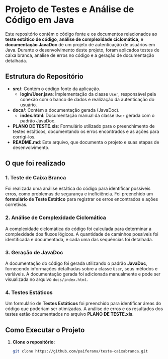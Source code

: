 # Projeto de Testes e Análise de Código em Java

Este repositório contém o código fonte e os documentos relacionados ao **teste estático de código**, **análise de complexidade ciclomática**, e **documentação JavaDoc** de um projeto de autenticação de usuários em Java. Durante o desenvolvimento deste projeto, foram aplicados testes de caixa branca, análise de erros no código e a geração de documentação detalhada.

## Estrutura do Repositório

- **src/**: Contém o código fonte da aplicação.
  - **login/User.java**: Implementação da classe `User`, responsável pela conexão com o banco de dados e realização da autenticação do usuário.
- **docs/**: Contém a documentação gerada (JavaDoc).
  - **index.html**: Documentação manual da classe `User` gerada com o padrão JavaDoc.
- **PLANO DE TESTE.xls**: Formulário utilizado para o preenchimento de testes estáticos, documentando os erros encontrados e as ações para corrigi-los.
- **README.md**: Este arquivo, que documenta o projeto e suas etapas de desenvolvimento.

## O que foi realizado

### **1. Teste de Caixa Branca**
Foi realizada uma análise estática do código para identificar possíveis erros, como problemas de segurança e ineficiência. Foi preenchido um **formulário de Teste Estático** para registrar os erros encontrados e ações corretivas.

### **2. Análise de Complexidade Ciclomática**
A complexidade ciclomática do código foi calculada para determinar a complexidade dos fluxos lógicos. A quantidade de caminhos possíveis foi identificada e documentada, e cada uma das sequências foi detalhada.

### **3. Geração de JavaDoc**
A documentação do código foi gerada utilizando o padrão **JavaDoc**, fornecendo informações detalhadas sobre a classe `User`, seus métodos e variáveis. A documentação gerada foi adicionada manualmente e pode ser visualizada no arquivo `docs/index.html`.

### **4. Testes Estáticos**
Um formulário de **Testes Estáticos** foi preenchido para identificar áreas do código que poderiam ser otimizadas. A análise de erros e os resultados dos testes estão documentados no arquivo **PLANO DE TESTE.xls**.

## Como Executar o Projeto

1. **Clone o repositório:**
   ```bash
   git clone https://github.com/paiferana/teste-caixabranca.git
